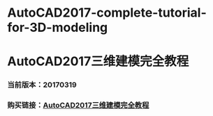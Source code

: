 # AutoCAD2017-complete-tutorial-for-3D-modeling
# AutoCAD2017三维建模完全教程
### 当前版本：20170319
### 购买链接：[AutoCAD2017三维建模完全教程](https://51yimucang.taobao.com/)
